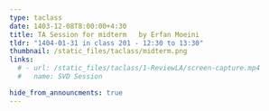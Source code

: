 ```yaml
---
type: taclass
date: 1403-12-08T8:00:00+4:30
title: TA Session for midterm	by Erfan Moeini
tldr: "1404-01-31 in class 201 - 12:30 to 13:30"
thumbnail: /static_files/taclass/midterm.png
links:
  # - url: /static_files/taclass/1-ReviewLA/screen-capture.mp4
  #   name: SVD Session

hide_from_announcments: true
---
```

